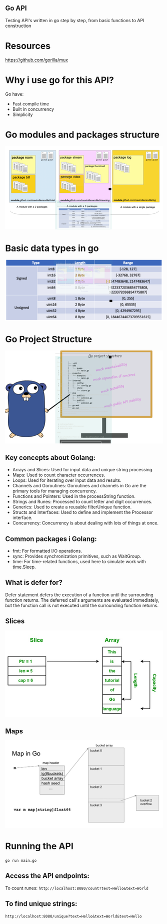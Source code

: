 ## Go API
Testing API's written in go step by step, from basic functions to API construction

# Resources
https://github.com/gorilla/mux

# Why i use go for this API?
Go have:
- Fast compile time
- Built in concurrency
- Simplicity

# Go modules and packages structure

![alt text](https://github.com/r3vskd/go_api/blob/main/images/Screenshot_2.png)

# Basic data types in go

![alt text](https://github.com/r3vskd/go_api/blob/main/images/Screenshot_3.png)

# Go Project Structure

![alt text](https://github.com/r3vskd/go_api/blob/main/images/Screenshot_4.png)

## Key concepts about Golang:

- Arrays and Slices: Used for input data and unique string processing.
- Maps: Used to count character occurrences.
- Loops: Used for iterating over input data and results.
- Channels and Goroutines: Goroutines and channels in Go are the primary tools for managing concurrency.
- Functions and Pointers: Used in the processString function.
- Strings and Runes: Processed to count letter and digit occurrences.
- Generics: Used to create a reusable filterUnique function.
- Structs and Interfaces: Used to define and implement the Processor interface.
- Concurrency: Concurrency is about dealing with lots of things at once.

## Common packages i Golang:

- fmt: For formatted I/O operations.
- sync: Provides synchronization primitives, such as WaitGroup.
- time: For time-related functions, used here to simulate work with time.Sleep.

## What is defer for?

Defer statement defers the execution of a function until the surrounding function returns.
The deferred call's arguments are evaluated immediately, but the function call is not executed until the surrounding function returns.

## Slices

![alt text](https://github.com/r3vskd/go_api/blob/main/images/Untitled-Diagram38.jpg)

## Maps
![alt text](https://github.com/r3vskd/go_api/blob/main/images/0qFxv.jpg)

# Running the API
``` go run main.go ```

## Access the API endpoints:
To count runes:
``` http://localhost:8080/count?text=Hello&text=World ```
 
## To find unique strings:
``` http://localhost:8080/unique?text=Hello&text=World&text=Hello ```


